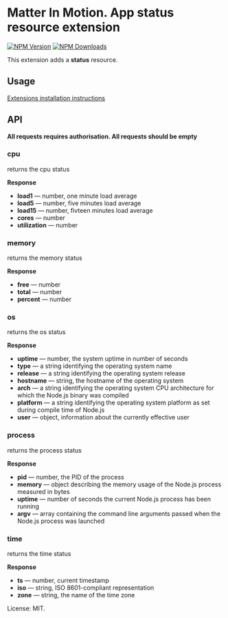 # Matter In Motion. App status resource extension

[![NPM Version](https://img.shields.io/npm/v/mm-status.svg?style=flat-square)](https://www.npmjs.com/package/mm-status)
[![NPM Downloads](https://img.shields.io/npm/dt/mm-status.svg?style=flat-square)](https://www.npmjs.com/package/mm-status)

This extension adds a __status__ resource.

## Usage

[Extensions installation instructions](https://github.com/matter-in-motion/mm/blob/master/docs/extensions.md)

## API

**All requests requires authorisation. All requests should be empty**

### cpu

returns the cpu status

**Response**

* **load1** — number, one minute load average
* **load5** — number, five minutes load average
* **load15** — number, fivteen minutes load average
* **cores** — number
* **utilization** — number

### memory

returns the memory status

**Response**

* **free** — number
* **total** — number
* **percent** — number

### os

returns the os status

**Response**

* **uptime** — number, the system uptime in number of seconds
* **type** — a string identifying the operating system name
* **release** — a string identifying the operating system release
* **hostname** — string, the hostname of the operating system
* **arch** — a string identifying the operating system CPU architecture for which the Node.js binary was compiled
* **platform** — a string identifying the operating system platform as set during compile time of Node.js
* **user** — object, information about the currently effective user

### process

returns the process status

**Response**

* **pid** — number, the PID of the process
* **memory** — object describing the memory usage of the Node.js process measured in bytes
* **uptime** — number of seconds the current Node.js process has been running
* **argv** — array containing the command line arguments passed when the Node.js process was launched

### time

returns the time status

**Response**

* **ts** — number, current timestamp
* **iso** — string, ISO 8601-compliant representation
* **zone** — string, the name of the time zone

License: MIT.
